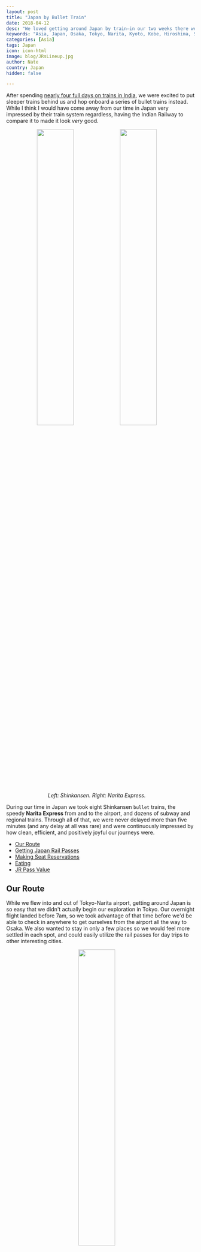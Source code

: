 ```yaml
---
layout: post
title: "Japan by Bullet Train"
date: 2018-04-12
desc: "We loved getting around Japan by train–in our two weeks there we didn't get around any way besides rail or our own two feet."
keywords: "Asia, Japan, Osaka, Tokyo, Narita, Kyoto, Kobe, Hiroshima, Shinkansen, JR Pass, Japan Rail, train, bullet train, What to Do, RTW"
categories: [Asia]
tags: Japan
icon: icon-html
image: blog/JRsLineup.jpg
author: Nate
country: Japan
hidden: false

---
```


After spending [nearly four full days on trains in India](http://site.awellchartedpath.com/blog/2018/03/india-trains/), we were excited to put sleeper trains behind us and hop onboard a series of bullet trains instead. While I think I would have come away from our time in Japan very impressed by their train system regardless, having the Indian Railway to compare it to made it look _very_ good. 

<div style="text-align: center; max-width: calc(100% - 20px);"><a href="/static/assets/img/blog/JRsFront.jpg" target="_blank"><img src="/static/assets/img/blog/JRsFront.jpg" width="45%"></a> <a href="/static/assets/img/blog/JRsNEX.jpg" target="_blank"><img src="/static/assets/img/blog/JRsNEX.jpg" width="45%"></a><p><i>Left: Shinkansen. Right: Narita Express.</i></p></div><p></p>

During our time in Japan we took eight Shinkansen `bullet` trains, the speedy **Narita Express** from and to the airport, and dozens of subway and regional trains. Through all of that, we were never delayed more than five minutes (and any delay at all was rare) and were continuously impressed by how clean, efficient, and positively joyful our journeys were.

- [Our Route](#route)
- [Getting Japan Rail Passes](#tickets)
- [Making Seat Reservations](#seats)
- [Eating](#eating)
- [JR Pass Value](#value)

## <i id="route" class="fa fa-check-square" aria-hidden="true" style="color:#2495C4;"></i> Our Route

While we flew into and out of Tokyo-Narita airport, getting around Japan is so easy that we didn't actually begin our exploration in Tokyo. Our overnight flight landed before 7am, so we took advantage of that time before we'd be able to check in anywhere to get ourselves from the airport all the way to Osaka. We also wanted to stay in only a few places so we would feel more settled in each spot, and could easily utilize the rail passes for day trips to other interesting cities. 

<div style="text-align: center; max-width: calc(100% - 20px);"><a href="/static/assets/img/blog/JRsAnimation.gif" target="_blank"><img src="/static/assets/img/blog/JRsAnimation.gif" width="45%"></a></div><p></p>

Our final route was:

- Narita Airport (NRT) to Osaka (via Tokyo Station)
- Osaka to/from Kyoto (day trip)
- Osaka to/from Kobe (day trip)
- Osaka to Hiroshima
- Hiroshima to Tokyo (via Osaka)

If we had it to do again I'm not sure we'd change anything about this route. We really enjoyed our time in Osaka, and using the Shinkansen for quick day trips was a real treat (it is absolutely insane that both Kyoto and Kobe are only 15 minutes away from Osaka by bullet train). And sitting on trains for four hours to get from NRT to Osaka was a great way to ease into our time in Japan while exhausted from an overnight flight.

<div style="text-align: center; max-width: calc(100% - 20px);"><a href="/static/assets/img/blog/JRsShinPullingIn.jpg" target="_blank"><img src="/static/assets/img/blog/JRsShinPullingIn.jpg" width="45%"></a> <a href="/static/assets/img/blog/JRsFirstShin.jpg" target="_blank"><img src="/static/assets/img/blog/JRsFirstShin.jpg" width="45%"></a></div><p></p>

## <i id="tickets" class="fa fa-check-square" aria-hidden="true" style="color:#2495C4;"></i> Getting Japan Rail Passes

The hardest part of our entire experience using trains in Japan was right at the beginning: buying our rail passes. While most of the content we found online about the rail passes is very clear that they must be purchased outside of Japan, this isn't currently true as Japan Rail is running a trial on selling them to tourists on arrival. But, it's still cheaper to get them before arrival, and since that trial could end at any time it gives a lot more peace of mind to buy ahead of time. If we were just taking a holiday to Japan it would have been easy to buy them online and have them shipped to us in the US.

Unfortunately, one of the few downsides of a full year of travel is that a trustworthy mailing address is very hard to come by. Since we were spending almost a month in India before arriving to Japan, I decided to go through an Indian travel agency to buy our passes, so we could avoid dealing with anything in the mail. The [JR Group's Vendor List](http://www.japanrailpass.net/en/purchase.html#step_01) is a great resource for finding agencies to contact, and after e-mailing three of them in the Delhi area, [KTC Grand Tours](http://www.ktcgrandtours.com/rail-pass.php) actually responded. It took more than a handful of emails back and forth, but we eventually had 14-day rail pass vouchers charged to a credit card and delivers to our New Delhi hotel successfully!

## <i id="seats" class="fa fa-check-square" aria-hidden="true" style="color:#2495C4;"></i> Making Seat Reservations

While it's permissible to just board any unreserved seat car and try to find a seat, we wanted to avoid that for our longer trips since we were in Japan during the height of cherry-blossom season and a number of trains were standing-room-only in the unreserved cars. 

<div style="text-align: center; max-width: calc(100% - 20px);"><a href="/static/assets/img/blog/JRsEmptyShin.jpg" target="_blank"><img src="/static/assets/img/blog/JRsEmptyShin.jpg" width="45%"></a> <a href="/static/assets/img/blog/JRsNicerSeats.jpg" target="_blank"><img src="/static/assets/img/blog/JRsNicerSeats.jpg" width="25.4%"></a><p><i>Left: Shinkansen Hikari. Right: Shinkansen Sakura's regular reserved seats car, nicer than the other Shinkansen trains.</i></p></div><p></p>

## 🚅 At Narita Airport (NRT)

Once we landed and got through immigration/customs, our next stop within the airport was the JR East Ticket Office. Since it was so early in the morning the tourist-oriented Service Office wasn't open yet, but we were lucky (and walked fast through the terminal) and were first in line at the busier ticket station. We successfully traded our rail pass vouchers for _actual_ rail passes, and quickly received confirmed seats on the next Narita Express train into Tokyo. The agent was only willing to do reservations for that day, but since we were going immediately onward to Osaka he handled those as well. Unfortunately no train in our timeframe had two seats together available, but he booked us two nearby ones and we ended up getting to sit together anyway.

## 🚅 At Tokyo Station

Once we made it to Tokyo Station we stopped at two different JR offices: a ticket office to buy contactless SUICA cards to use on the subways throughout Japan, and then a service office to try to get more seat reservations. They had prominent signs up noting that they would only make one reservation per time you went through the line, but when we got to the front and I handed over my handwritten list of remaining trains we wanted to take the agent quickly got us seats on all of them without complaint. It seemed to have paid off to spend a bit of time [on Hyperdia](LINK) preparing a list of exactly what I wanted, as those having to go back-and-forth with agents were having a lot more trouble due to the language barrier.

## 🚅 At Ueno Station

The only remaining train we hadn't reserved–and needed to–was our Narita Express back to the airport, since we weren't sure exactly when we would want to depart. We left it to that day, since it doesn't normally fill up, and took advantage of a completely-empty ticket counter at Ueno Station to get it lined up. The agent had a weird amount of trouble figuring out how to issue the reservation but after consulting with her supervisor was able to figure it out and send us on our way. 

<div style="text-align: center; max-width: calc(100% - 20px);"><a href="/static/assets/img/blog/JRsShinsWaiting.jpg" target="_blank"><img src="/static/assets/img/blog/JRsShinsWaiting.jpg" width="45%"></a> <a href="/static/assets/img/blog/JRsTrainyard.jpg" target="_blank"><img src="/static/assets/img/blog/JRsTrainyard.jpg" width="45%"></a><p><i>Trains can definitely take up quite a bit of real estate–but way less than parking for everyone driving themselves!</i></p></div><p></p>

## <i id="eating" class="fa fa-check-square" aria-hidden="true" style="color:#2495C4;"></i> Eating

We had exactly the opposite problem eating on trains as we did in India: here we had too much choice at the station and then not enough time on the train to actually finish our meal!

It's popular in Japan to buy `Ekiben`–bento boxes filled with a variety of different pieces of food–at train stations to eat onboard the Shinkansen. The variety available in the boxes is really stunning, through nowhere more-so than **Ekibenya Matsuri**, where we got our first Ekiben at Tokyo Station. Without fail, boxes we bought throughout Japan were always fresh, always tasty, and always had at least one piece of food that we couldn't identify even after eating it. 

While our 15-minute trains between Osaka and either Kyoto or Kobe didn't give us enough time to chow down, we did take advantage on our longer rides. I'm not quite sure anything beats having a bento box and a beer while zooming across the country at nearly 200 miles per hour.

## <i id="value" class="fa fa-check-square" aria-hidden="true" style="color:#2495C4;"></i> JR Pass Value

Japan Rail passes are _expensive_. At 430 USD, each of our two 14-day rail passes cost about double what our more-extensive train travel through India cost. But, [unlike Eurail Passes](https://www.seat61.com/Railpass-and-Eurail-pass-guide.htm#railpass-or-point-to-point-tickets), JR Passes are actually a good deal if you're planning to do much travel at all on Shinkansen bullet trains.

If we had to pay for each of our journeys individually, they would have cost, per person:

- Roundtrip Narita Express: 38 USD
- Tokyo to Osaka: 130 USD
- Roundtrip from Osaka to Kyoto: 27 USD
- Roundtrip from Osaka to Kobe: 28 USD
- Osaka to Hiroshima: 97 USD
- Hiroshima to Tokyo: 177 USD
- Regional Trains: ~30 USD
- **Total: 527 USD**

Even if you ignore the Kyoto/Kobe day trips, which could have been accomplished by taking cheaper, slower trains, as well as the regional trains we got for free on the rail pass, _just_ the Narita Express and long-distance Shinkansen trips equal the cost of the pass, which provides much more flexibility than individually-purchased tickets.

<div style="text-align: center; max-width: calc(100% - 20px);"><a href="/static/assets/img/blog/JRsShinBathroom.jpg" target="_blank"><img src="/static/assets/img/blog/JRsShinBathroom.jpg" width="25.4%"></a> <a href="/static/assets/img/blog/JRsLineup.jpg" target="_blank"><img src="/static/assets/img/blog/JRsLineup.jpg" width="45%"></a><p><i>From the spotless, futuristic bathrooms to the neat lines on every platform, we really didn't want to stop taking Shinkansen around.</i></p></div><p></p>
